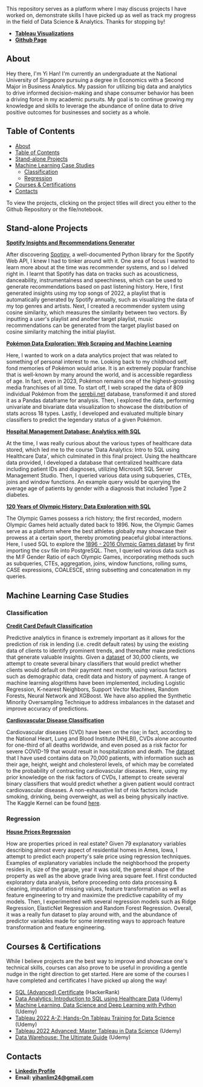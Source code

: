 This repository serves as a platform where I may discuss projects I have worked on, demonstrate skills I have picked up as well as track my progress in the field of Data Science & Analytics. Thanks for stopping by!

- **[Tableau Visualizations](https://public.tableau.com/app/profile/lim.yi.han)**
- **[Github Page](https://github.com/Yihan2407/Yihan2407.github.io)**



## About

Hey there, I'm Yi Han!  I'm currently an undergraduate at the National University of Singapore pursuing a degree in Economics with a Second Major in Business Analytics. My passion for utilizing big data and analytics to drive informed decision-making and shape consumer behavior has been a driving force in my academic pursuits. My goal is to continue growing my knowledge and skills to leverage the abundance of online data to drive positive outcomes for businesses and society as a whole.

## Table of Contents
- [About](#about)
- [Table of Contents](#table-of-contents)
- [Stand-alone Projects](#stand-alone-projects)
- [Machine Learning Case Studies](#machine-learning-case-studies)
  * [Classification](#classification)
  * [Regression](#regression)
- [Courses & Certifications](#courses---certifications)
- [Contacts](#contacts)

To view the projects, clicking on the project titles will direct you either to the Github Repository or the file/notebook.

## Stand-alone Projects

**[Spotify Insights and Recommendations Generator](https://github.com/Yihan2407/Spotify_Insights_and_Recommendations/blob/main/spotipy_recommendations.ipynb)**

After discovering [Spotipy](https://spotipy.readthedocs.io/en/2.22.1/), a well-documented Python library for the Spotify Web API, I knew I had to tinker around with it. One area of focus I wanted to learn more about at the time was recommender systems, and so I delved right in. I learnt that Spotify has data on tracks such as acousticness, danceability, instrumentalness and speechiness, which can be used to generate recommendations based on past listening history. Here, I first generated insights using my top songs of 2022, a playlist that is automatically generated by Spotify annually, such as visualizing the data of my top genres and artists. Next, I created a recommender system using cosine similarity, which measures the similarity between two vectors. By inputting a user's playlist and another target playlist, music recommendations can be generated from the target playlist based on cosine similarity matching the initial playlist.


**[Pokémon Data Exploration: Web Scraping and Machine Learning](https://github.com/Yihan2407/pokemon_analytics)**

Here, I wanted to work on a data analytics project that was related to something of personal interest to me. Looking back to my childhood self, fond memories of Pokémon would arise. It is an extremely popular franchise that is well-known by many around the world, and is accessible regardless of age. In fact, even in 2023, Pokémon remains one of the highest-grossing media franchises of all time. To start off, I web scraped the data of 809 individual Pokémon from the [serebii.net](https://serebii.net/) database, transformed it and stored it as a Pandas dataframe for analysis. Then, I explored the data, performing univariate and bivariate data visualization to showcase the distribution of stats across 18 types. Lastly, I developed and evaluated multiple binary classifiers to predict the legendary status of a given Pokémon.


**[Hospital Management Database: Analytics with SQL](https://github.com/Yihan2407/healthcare-data-analytics)**

At the time, I was really curious about the various types of healthcare data stored, which led me to the course 'Data Analytics: Intro to SQL using Healthcare Data', which culminated in this final project. Using the healthcare data provided, I developed a database that centralized healthcare data including patient IDs and diagnoses, utilizing Microsoft SQL Server Management Studio. Then, I queried various data using subqueries, CTEs, joins and window functions. An example query would be querying the average age of patients by gender with a diagnosis that included Type 2 diabetes.

**[120 Years of Olympic History: Data Exploration with SQL](https://github.com/Yihan2407/olympic_games_analytics/blob/main/olympic_games_analysis.sql)**

The Olympic Games possess a rich history; the first recorded, modern Olympic Games held actually dated back to 1896. Now, the Olympic Games serve as a platform where the best athletes globally may showcase their prowess at a certain sport, thereby promoting peaceful global interactions. Here, I used SQL to explore the [1896 - 2016 Olympic Games dataset](https://www.kaggle.com/datasets/heesoo37/120-years-of-olympic-history-athletes-and-results) by first importing the csv file into PostgreSQL. Then, I queried various data such as the M:F Gender Ratio of each Olympic Games, incorporating methods such as subqueries, CTEs, aggregation, joins, window functions, rolling sums, CASE expressions, COALESCE, string subsetting and concatenation in my queries.

## Machine Learning Case Studies

### Classification
**[Credit Card Default Classification](https://github.com/Yihan2407/credit-default-analytics)**

Predictive analytics in finance is extremely important as it allows for the prediction of risk in lending (i.e. credit default rates) by using the existing data of clients to identify prominent trends, and thereafter make predictions that generate valuable insights. Given a [dataset](https://www.kaggle.com/datasets/uciml/default-of-credit-card-clients-dataset) of 30,000 clients, we attempt to create several binary classifiers that would predict whether clients would default on their payment next month, using various factors such as demographic data, credit data and history of payment. A range of machine learning alogrithms have been implemented, including Logistic Regression, K-nearest Neighbors, Support Vector Machines, Random Forests, Neural Network and XGBoost. We have also applied the Synthetic Minority Oversampling Technique to address imbalances in the dataset and improve accuracy of predictions.

**[Cardiovascular Disease Classification](https://github.com/Yihan2407/cardiovascular_diseases_ml_project)**

Cardiovascular diseases (CVD) have been on the rise; in fact, according to the National Heart, Lung and Blood Institute (NHLBI), CVDs alone accounted for one-third of all deaths worldwide, and even posed as a risk factor for severe COVID-19 that would result in hospitalization and death. The [dataset](https://www.kaggle.com/datasets/sulianova/cardiovascular-disease-dataset) that I have used contains data on 70,000 patients, with information such as their age, height, weight and cholesterol levels, of which may be correlated to the probability of contracting cardiovascular diseases.  Here, using my prior knowledge on the risk factors of CVDs, I attempt to create several binary classifiers that would predict whether a given patient would contract cardiovascular diseases. A non-exhaustive list of risk factors include smoking, drinking, being overweight, as well as being physically inactive. The Kaggle Kernel can be found [here](https://www.kaggle.com/code/limyihan/cardiovascular-diseases-eda-and-ml-classification).

### Regression
**[House Prices Regression](https://github.com/Yihan2407/house_prices_ml_project)**

How are properties priced in real estate? Given 79 explanatory variables describing almost every aspect of residential homes in Ames, Iowa, I attempt to predict each property's sale price using regression techniques. Examples of explanatory variables include the neighborhood the property resides in, size of the garage, year it was sold, the general shape of the property as well as the above grade living area square feet. I first conducted exploratory data analysis, before proceeding onto data processing & cleaning, imputation of missing values, feature transformation as well as feature engineering to try and maximize the predictive capability of my models. Then, I experimented with several regression models such as Ridge Regression, ElasticNet Regression and Random Forest Regression. Overall, it was a really fun dataset to play around with, and the abundance of predictor variables made for some interesting ways to approach feature transformation and feature engineering.

## Courses & Certifications

While I believe projects are the best way to improve and showcase one's technical skills, courses can also prove to be useful in providing a gentle nudge in the right direction to get started. Here are some of the courses I have completed and certificates I have picked up along the way!

- [SQL (Advanced) Certificate](https://www.hackerrank.com/certificates/fc15f91976e6) (HackerRank)
- [Data Analytics: Introduction to SQL using Healthcare Data](https://www.udemy.com/certificate/UC-b1e7b876-fa42-4d75-95a7-944bc8dc923a/) (Udemy)
- [Machine Learning, Data Science and Deep Learning with Python](https://www.udemy.com/certificate/UC-3e943c34-bde9-4b28-8e11-0116271a7f60/) (Udemy)
- [Tableau 2022 A-Z: Hands-On Tableau Training for Data Science](https://www.udemy.com/certificate/UC-85120abd-34b2-48ff-87c0-f0ec1782ea7c/) (Udemy)
- [Tableau 2022 Advanced: Master Tableau in Data Science](https://www.udemy.com/certificate/UC-2828ed7d-431f-48e1-8545-6ebd87e72cf5/) (Udemy)
- [Data Warehouse: The Ultimate Guide](https://www.udemy.com/certificate/UC-d3a1c4af-eba5-4925-a10e-738e2d0b06e1/) (Udemy)

## Contacts

- **[Linkedin Profile](https://www.linkedin.com/in/lim-yi-han/)**
- **Email: yihanlim24@gmail.com** 
